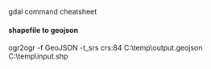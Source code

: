 gdal command cheatsheet

#### shapefile to geojson
ogr2ogr -f GeoJSON -t_srs crs:84 C:\\temp\output.geojson C:\\temp\input.shp
